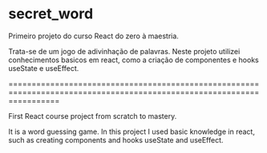 # secret_word
Primeiro projeto do curso React do zero à maestria.

Trata-se de um jogo de adivinhação de palavras.
Neste projeto utilizei conhecimentos basicos em react, como a criação de componentes e hooks useState e useEffect.

=======================================================================================================================

First React course project from scratch to mastery.

It is a word guessing game.
In this project I used basic knowledge in react, such as creating components and hooks useState and useEffect.
